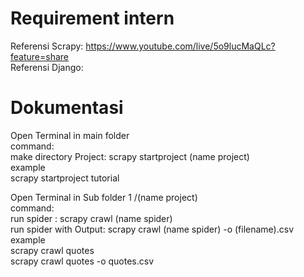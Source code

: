 # Requirement intern
Referensi Scrapy: https://www.youtube.com/live/5o9lucMaQLc?feature=share<br>
Referensi Django: 

# Dokumentasi
Open Terminal in main folder<br>
command:<br>
make directory Project: scrapy startproject (name project) <br>
example<br>
scrapy startproject tutorial<br>

Open Terminal in Sub folder 1 /(name project)<br>
command:<br>
run spider : scrapy crawl (name spider)<br>
run spider with Output: scrapy crawl (name spider) -o (filename).csv <br>
example <br>
scrapy crawl quotes<br>
scrapy crawl quotes -o quotes.csv<br>
